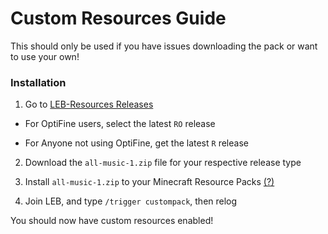 # Custom Resources Guide

This should only be used if you have issues downloading the pack or want to use your own!

### Installation

1. Go to [LEB-Resources Releases](https://github.com/DBTDerpbox/LEB-Resources/releases)

* For OptiFine users, select the latest `RO` release

* For Anyone not using OptiFine, get the latest `R` release

2. Download the `all-music-1.zip` file for your respective release type

3. Install `all-music-1.zip` to your Minecraft Resource Packs [(?)](https://www.planetminecraft.com/blog/how-to-install-a-resource-pack/)

4. Join LEB, and type `/trigger custompack`, then relog

You should now have custom resources enabled!
